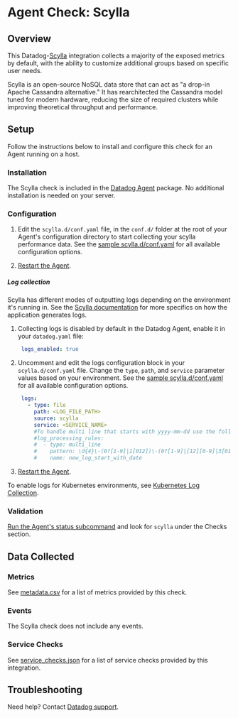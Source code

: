 # Agent Check: Scylla

## Overview

This Datadog-[Scylla][1] integration collects a majority of the exposed metrics by default, with the ability to customize additional groups based on specific user needs.

Scylla is an open-source NoSQL data store that can act as "a drop-in Apache Cassandra alternative." It has rearchitected the Cassandra model tuned for modern hardware, reducing the size of required clusters while improving theoretical throughput and performance.

## Setup

Follow the instructions below to install and configure this check for an Agent running on a host.

### Installation

The Scylla check is included in the [Datadog Agent][2] package. No additional installation is needed on your server.

### Configuration

1. Edit the `scylla.d/conf.yaml` file, in the `conf.d/` folder at the root of your Agent's configuration directory to start collecting your scylla performance data. See the [sample scylla.d/conf.yaml][3] for all available configuration options.

2. [Restart the Agent][4].

##### Log collection

Scylla has different modes of outputting logs depending on the environment it's running in. See the [Scylla documentation][5] for more specifics on how the application generates logs.

1. Collecting logs is disabled by default in the Datadog Agent, enable it in your `datadog.yaml` file:

      ```yaml
       logs_enabled: true
     ```

2. Uncomment and edit the logs configuration block in your `scylla.d/conf.yaml` file. Change the `type`, `path`, and `service` parameter values based on your environment. See the [sample scylla.d/conf.yaml][3] for all available configuration options.

      ```yaml
       logs:
         - type: file
           path: <LOG_FILE_PATH>
           source: scylla
           service: <SERVICE_NAME>
           #To handle multi line that starts with yyyy-mm-dd use the following pattern
           #log_processing_rules:
           #  - type: multi_line
           #    pattern: \d{4}\-(0?[1-9]|1[012])\-(0?[1-9]|[12][0-9]|3[01])
           #    name: new_log_start_with_date
     ```

3. [Restart the Agent][4].

To enable logs for Kubernetes environments, see [Kubernetes Log Collection][6].

### Validation

[Run the Agent's status subcommand][7] and look for `scylla` under the Checks section.

## Data Collected

### Metrics

See [metadata.csv][8] for a list of metrics provided by this check.

### Events

The Scylla check does not include any events.

### Service Checks

See [service_checks.json][9] for a list of service checks provided by this integration.

## Troubleshooting

Need help? Contact [Datadog support][10].


[1]: https://scylladb.com
[2]: https://app.datadoghq.com/account/settings#agent
[3]: https://github.com/DataDog/integrations-core/blob/master/scylla/datadog_checks/scylla/data/conf.yaml.example
[4]: https://docs.datadoghq.com/agent/guide/agent-commands/#start-stop-and-restart-the-agent
[5]: https://docs.scylladb.com/getting-started/logging/
[6]: https://docs.datadoghq.com/agent/kubernetes/log/
[7]: https://docs.datadoghq.com/agent/guide/agent-commands/#agent-status-and-information
[8]: https://github.com/DataDog/integrations-core/blob/master/scylla/metadata.csv
[9]: https://github.com/DataDog/integrations-core/blob/master/scylla/assets/service_checks.json
[10]: https://docs.datadoghq.com/help/
